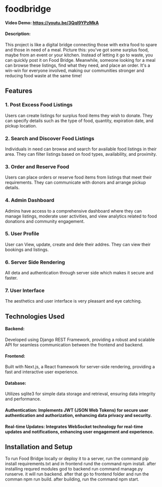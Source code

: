 # foodbridge
#### Video Demo:  https://youtu.be/3Qql9YPzMkA
#### Description:
This project is like a digital bridge connecting those with extra food to spare and those in need of a meal. Picture this: you've got some surplus food, maybe from an event or your kitchen. Instead of letting it go to waste, you can quickly post it on Food Bridge. Meanwhile, someone looking for a meal can browse these listings, find what they need, and place an order. It's a win-win for everyone involved, making our communities stronger and reducing food waste at the same time!

## Features

### 1. Post Excess Food Listings
Users can create listings for surplus food items they wish to donate. They can specify details such as the type of food, quantity, expiration date, and pickup location.

### 2. Search and Discover Food Listings
Individuals in need can browse and search for available food listings in their area. They can filter listings based on food types, availability, and proximity.

### 3. Order and Reserve Food
Users can place orders or reserve food items from listings that meet their requirements. They can communicate with donors and arrange pickup details.

### 4. Admin Dashboard
Admins have access to a comprehensive dashboard where they can manage listings, moderate user activities, and view analytics related to food donations and community engagement.

### 5. User Profile
User can View, update, create and dele their addres. They can view their bookings and listings.

### 6. Server Side Rendering
All deta and authentication through server side which makes it secure and faster.

### 7. User Interface
The aesthetics and user interface is very pleasant and eye catching.

## Technologies Used

#### Backend: 
Developed using Django REST Framework, providing a robust and scalable API for seamless communication between the frontend and backend.
#### Frontend: 
Built with Next.js, a React framework for server-side rendering, providing a fast and interactive user experience.
#### Database: 
Utilizes sqlite3 for simple data storage and retrieval, ensuring data integrity and performance.
#### Authentication: Implements JWT (JSON Web Tokens) for secure user authentication and authorization, enhancing data privacy and security.
#### Real-time Updates: Integrates WebSocket technology for real-time updates and notifications, enhancing user engagement and experience.

## Installation and Setup

To run Food Bridge locally or deploy it to a server, run the command pip install requirements.txt and in frontend rund the command npm install. after installing requred modules god to backend run command manage.py runserve. it will run backend. after that go to frontend folder and run the comman npm run build. after building, run the command npm start.

